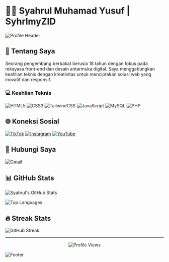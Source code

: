 # 👨‍💻 Syahrul Muhamad Yusuf | SyhrlmyZID

![Profile Header](https://capsule-render.vercel.app/api?type=waving&color=8B0000&height=200&section=header&text=Syahrul%20Muhamad%20Yusuf&fontSize=50&fontColor=FFFFFF&animation=fadeIn)

## 🚀 Tentang Saya

Seorang pengembang berbakat berusia 18 tahun dengan fokus pada rekayasa front-end dan desain antarmuka digital. Saya menggabungkan keahlian teknis dengan kreativitas untuk menciptakan solusi web yang inovatif dan responsif.

### 💻 Keahlian Teknis

![HTML5](https://img.shields.io/badge/-HTML5-8B0000?style=flat-square&logo=html5&logoColor=white)
![CSS3](https://img.shields.io/badge/-CSS3-8B0000?style=flat-square&logo=css3&logoColor=white)
![TailwindCSS](https://img.shields.io/badge/-TailwindCSS-8B0000?style=flat-square&logo=tailwind-css&logoColor=white)
![JavaScript](https://img.shields.io/badge/-JavaScript-8B0000?style=flat-square&logo=javascript&logoColor=white)
![MySQL](https://img.shields.io/badge/-MySQL-8B0000?style=flat-square&logo=mysql&logoColor=white)
![PHP](https://img.shields.io/badge/-PHP-8B0000?style=flat-square&logo=php&logoColor=white)

## 🌐 Koneksi Sosial

[![TikTok](https://img.shields.io/badge/-TikTok-8B0000?style=for-the-badge&logo=tiktok&logoColor=white)](https://www.tiktok.com/@syhrlmyz.id)
[![Instagram](https://img.shields.io/badge/-Instagram-8B0000?style=for-the-badge&logo=instagram&logoColor=white)](https://www.instagram.com/syhrlmyz.id/)
[![YouTube](https://img.shields.io/badge/-YouTube-8B0000?style=for-the-badge&logo=youtube&logoColor=white)](https://www.youtube.com/@SyhrlmyZID)

## 📧 Hubungi Saya

[![Gmail](https://img.shields.io/badge/-Gmail-8B0000?style=for-the-badge&logo=gmail&logoColor=white)](mailto:syhrlmyz.id@gmail.com)

## 📊 GitHub Stats

![Syahrul's GitHub Stats](https://github-readme-stats.vercel.app/api?username=SyhrlmyZID&theme=radical&show_icons=true&hide_border=true)

![Top Languages](https://github-readme-stats.vercel.app/api/top-langs/?username=SyhrlmyZID&theme=radical&layout=compact&hide_border=true)

## 🔥 Streak Stats

![GitHub Streak](https://github-readme-streak-stats.herokuapp.com/?user=SyhrlmyZID&theme=radical&hide_border=true)

---

<p align="center">
  <img src="https://komarev.com/ghpvc/?username=SyhrlmyZID&color=8B0000" alt="Profile Views" />
</p>

![Footer](https://capsule-render.vercel.app/api?type=waving&color=8B0000&height=100&section=footer)
